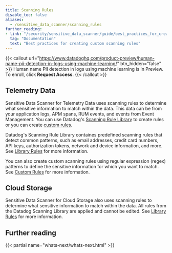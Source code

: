 ```yaml
---
title: Scanning Rules
disable_toc: false
aliases:
  - /sensitive_data_scanner/scanning_rules
further_reading:
- link: "/security/sensitive_data_scanner/guide/best_practices_for_creating_custom_rules/"
  tag: "Documentation"
  text: "Best practices for creating custom scanning rules"
---
```


{{< callout url="https://www.datadoghq.com/product-preview/human-name-pii-detection-in-logs-using-machine-learning/" btn_hidden="false" >}}
Human name PII detection in logs using machine learning is in Preview. To enroll, click <b>Request Access</b>.
{{< /callout >}}

## Telemetry Data

Sensitive Data Scanner for Telemetry Data uses scanning rules to determine what sensitive information to match within the data. This data can be from your application logs, APM spans, RUM events, and events from Event Management. You can use Datadog's [Scanning Rule Library][1] to create rules or you can create [custom rules][2].

Datadog's Scanning Rule Library containes predefined scanning rules that detect common patterns, such as email addresses, credit card numbers, API keys, authorization tokens, network and device information, and more. See [Library Rules][1] for more information.

You can also create custom scanning rules using regular expression (regex) patterns to define the sensitive information for which you want to match. See [Custom Rules][2] for more information.

## Cloud Storage

Sensitive Data Scanner for Cloud Storage also uses scanning rules to determine what sensitive information to match within the data. All rules from the Datadog Scanning Library are applied and cannot be edited. See [Library Rules][1] for more information.

## Further reading

{{< partial name="whats-next/whats-next.html" >}}

[1]: /security/sensitive_data_scanner/scanning_rules/library_rules/
[2]: /security/sensitive_data_scanner/scanning_rules/custom_rules/